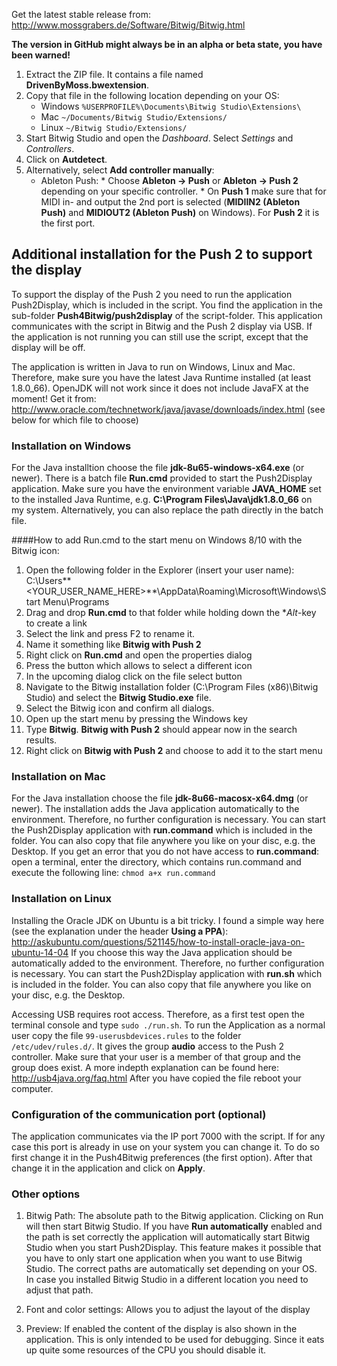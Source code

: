 Get the latest stable release from: http://www.mossgrabers.de/Software/Bitwig/Bitwig.html

**The version in GitHub might always be in an alpha or beta state, you have been warned!**

1. Extract the ZIP file. It contains a file named **DrivenByMoss.bwextension**.
2. Copy that file in the following location depending on your OS:
      * Windows	`%USERPROFILE%\Documents\Bitwig Studio\Extensions\`
      * Mac	`~/Documents/Bitwig Studio/Extensions/`
      * Linux   `~/Bitwig Studio/Extensions/`
3. Start Bitwig Studio and open the *Dashboard*. Select *Settings* and *Controllers*.
4. Click on **Autdetect**.
5. Alternatively, select **Add controller manually**:
      * Ableton Push:
            * Choose **Ableton -> Push** or  **Ableton -> Push 2** depending on your specific controller.
            * On **Push 1** make sure that for MIDI in- and output the 2nd port is selected (**MIDIIN2 (Ableton Push)** and **MIDIOUT2 (Ableton Push)** on Windows). For **Push 2** it is the first port.

## Additional installation for the Push 2 to support the display

To support the display of the Push 2 you need to run the application Push2Display, which is included in the script. You find the application in the sub-folder **Push4Bitwig/push2display** of the script-folder.
This application communicates with the script in Bitwig and the Push 2 display via USB.
If the application is not running you can still use the script, except that the display will be off.

The application is written in Java to run on Windows, Linux and Mac. Therefore, make sure you have the latest Java Runtime installed (at least 1.8.0_66). OpenJDK will not work since it does not include JavaFX at the moment!
Get it from: http://www.oracle.com/technetwork/java/javase/downloads/index.html (see below for which file to choose)

### Installation on Windows

For the Java installtion choose the file **jdk-8u65-windows-x64.exe** (or newer).
There is a batch file **Run.cmd** provided to start the Push2Display application. Make sure you have the environment variable **JAVA_HOME** set to the installed Java Runtime, e.g. **C:\Program Files\Java\jdk1.8.0_66** on my system. Alternatively, you can also replace the path directly in the batch file. 

####How to add Run.cmd to the start menu on Windows 8/10 with the Bitwig icon:

1. Open the following folder in the Explorer (insert your user name): C:\Users\**<YOUR_USER_NAME_HERE>**\AppData\Roaming\Microsoft\Windows\Start Menu\Programs
2. Drag and drop **Run.cmd** to that folder while holding down the **Alt*-key to create a link
3. Select the link and press F2 to rename it.
4. Name it something like **Bitwig with Push 2**
5. Right click on **Run.cmd** and open the properties dialog
6. Press the button which allows to select a different icon
7. In the upcoming dialog click on the file select button
8. Navigate to the Bitwig installation folder (C:\Program Files (x86)\Bitwig Studio) and select the **Bitwig Studio.exe** file.
9. Select the Bitwig icon and confirm all dialogs.
10. Open up the start menu by pressing the Windows key
11. Type **Bitwig**. **Bitwig with Push 2** should appear now in the search results.
12. Right click on **Bitwig with Push 2** and choose to add it to the start menu

### Installation on Mac

For the Java installation choose the file **jdk-8u66-macosx-x64.dmg** (or newer). The installation adds the Java application automatically to the environment. Therefore, no further configuration is necessary.
You can start the Push2Display application with **run.command** which is included in the folder. You can also copy that file anywhere you like on your disc, e.g. the Desktop.
If you get an error that you do not have access to **run.command**: open a terminal, enter the directory, which contains run.command and execute the following line:
`chmod a+x run.command`

### Installation on Linux

Installing the Oracle JDK on Ubuntu is a bit tricky. I found a simple way here (see the explanation under the header **Using a PPA**): http://askubuntu.com/questions/521145/how-to-install-oracle-java-on-ubuntu-14-04
If you choose this way the Java application should be automatically added to the environment. Therefore, no further configuration is necessary.
You can start the Push2Display application with **run.sh** which is included in the folder. You can also copy that file anywhere you like on your disc, e.g. the Desktop. 

Accessing USB requires root access. Therefore, as a first test open the terminal console and type `sudo ./run.sh`.
To run the Application as a normal user copy the file `99-userusbdevices.rules` to the folder `/etc/udev/rules.d/`.
It gives the group **audio** access to the Push 2 controller. Make sure that your user is a member of that group and the group does exist. A more indepth explanation can be found here: http://usb4java.org/faq.html
After you have copied the file reboot your computer.

### Configuration of the communication port (optional)

The application communicates via the IP port 7000 with the script. If for any case this port is already in use on your system you can change it. To do so first change it in the Push4Bitwig preferences (the first option). After that change it in the application and click on **Apply**.

### Other options

1. Bitwig Path: The absolute path to the Bitwig application. Clicking on Run will then start Bitwig Studio. If you have **Run automatically** enabled and the path is set correctly the application will automatically start Bitwig Studio when you start Push2Display. This feature makes it possible that you have to only start one application when you want to use Bitwig Studio. The correct paths are automatically set depending on your OS. In case you installed Bitwig Studio in a different location you need to adjust that path.

2. Font and color settings: Allows you to adjust the layout of the display

3. Preview: If enabled the content of the display is also shown in the application. This is only intended to be used for debugging. Since it eats up quite some resources of the CPU you should disable it.
